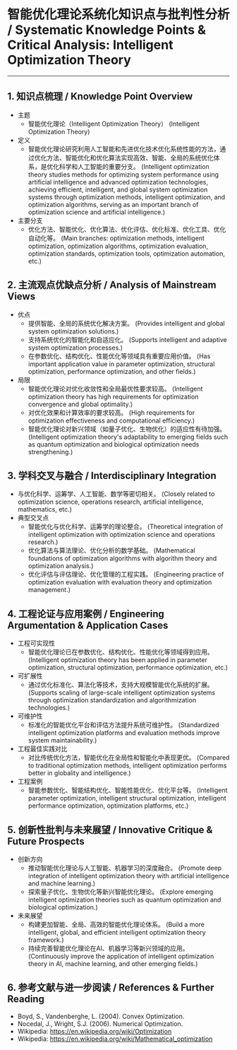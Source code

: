 # 智能优化理论系统化知识点与批判性分析 / Systematic Knowledge Points & Critical Analysis: Intelligent Optimization Theory

---

## 1. 知识点梳理 / Knowledge Point Overview

- 主题
  - 智能优化理论（Intelligent Optimization Theory）
      (Intelligent Optimization Theory)
- 定义
  - 智能优化理论研究利用人工智能和先进优化技术优化系统性能的方法，通过优化方法、智能优化和优化算法实现高效、智能、全局的系统优化体系，是优化科学和人工智能的重要分支。
      (Intelligent optimization theory studies methods for optimizing system performance using artificial intelligence and advanced optimization technologies, achieving efficient, intelligent, and global system optimization systems through optimization methods, intelligent optimization, and optimization algorithms, serving as an important branch of optimization science and artificial intelligence.)
- 主要分支
  - 优化方法、智能优化、优化算法、优化评估、优化标准、优化工具、优化自动化等。
      (Main branches: optimization methods, intelligent optimization, optimization algorithms, optimization evaluation, optimization standards, optimization tools, optimization automation, etc.)

## 2. 主流观点优缺点分析 / Analysis of Mainstream Views

- 优点
  - 提供智能、全局的系统优化解决方案。
      (Provides intelligent and global system optimization solutions.)
  - 支持系统优化的智能化和自适应化。
      (Supports intelligent and adaptive system optimization processes.)
  - 在参数优化、结构优化、性能优化等领域具有重要应用价值。
      (Has important application value in parameter optimization, structural optimization, performance optimization, and other fields.)
- 局限
  - 智能优化理论对优化收敛性和全局最优性要求较高。
      (Intelligent optimization theory has high requirements for optimization convergence and global optimality.)
  - 对优化效果和计算效率的要求较高。
      (High requirements for optimization effectiveness and computational efficiency.)
  - 智能优化理论对新兴领域（如量子优化、生物优化）的适应性有待加强。
      (Intelligent optimization theory's adaptability to emerging fields such as quantum optimization and biological optimization needs strengthening.)

## 3. 学科交叉与融合 / Interdisciplinary Integration

- 与优化科学、运筹学、人工智能、数学等密切相关。
  (Closely related to optimization science, operations research, artificial intelligence, mathematics, etc.)
- 典型交叉点
  - 智能优化与优化科学、运筹学的理论整合。
      (Theoretical integration of intelligent optimization with optimization science and operations research.)
  - 优化算法与算法理论、优化分析的数学基础。
      (Mathematical foundations of optimization algorithms with algorithm theory and optimization analysis.)
  - 优化评估与评估理论、优化管理的工程实践。
      (Engineering practice of optimization evaluation with evaluation theory and optimization management.)

## 4. 工程论证与应用案例 / Engineering Argumentation & Application Cases

- 工程可实现性
  - 智能优化理论已在参数优化、结构优化、性能优化等领域得到应用。
      (Intelligent optimization theory has been applied in parameter optimization, structural optimization, performance optimization, etc.)
- 可扩展性
  - 通过优化标准化、算法化等技术，支持大规模智能优化系统的扩展。
      (Supports scaling of large-scale intelligent optimization systems through optimization standardization and algorithmization technologies.)
- 可维护性
  - 标准化的智能优化平台和评估方法提升系统可维护性。
      (Standardized intelligent optimization platforms and evaluation methods improve system maintainability.)
- 工程最佳实践对比
  - 对比传统优化方法，智能优化在全局性和智能化中表现更优。
      (Compared to traditional optimization methods, intelligent optimization performs better in globality and intelligence.)
- 工程案例
  - 智能参数优化、智能结构优化、智能性能优化、优化平台等。
      (Intelligent parameter optimization, intelligent structural optimization, intelligent performance optimization, optimization platforms, etc.)

## 5. 创新性批判与未来展望 / Innovative Critique & Future Prospects

- 创新方向
  - 推动智能优化理论与人工智能、机器学习的深度融合。
      (Promote deep integration of intelligent optimization theory with artificial intelligence and machine learning.)
  - 探索量子优化、生物优化等新兴智能优化理论。
      (Explore emerging intelligent optimization theories such as quantum optimization and biological optimization.)
- 未来展望
  - 构建更加智能、全局、高效的智能优化理论体系。
      (Build a more intelligent, global, and efficient intelligent optimization theory framework.)
  - 持续完善智能优化理论在AI、机器学习等新兴领域的应用。
      (Continuously improve the application of intelligent optimization theory in AI, machine learning, and other emerging fields.)

## 6. 参考文献与进一步阅读 / References & Further Reading

- Boyd, S., Vandenberghe, L. (2004). Convex Optimization.
- Nocedal, J., Wright, S.J. (2006). Numerical Optimization.
- Wikipedia: <https://en.wikipedia.org/wiki/Optimization>
- Wikipedia: <https://en.wikipedia.org/wiki/Mathematical_optimization>
